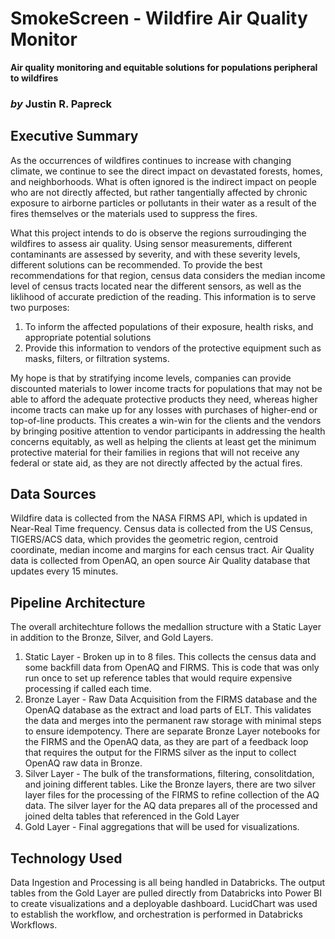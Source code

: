 # SmokeScreen - Wildfire Air Quality Monitor
**Air quality monitoring and equitable solutions for populations peripheral to wildfires**

### *by* Justin R. Papreck

## Executive Summary
As the occurrences of wildfires continues to increase with changing climate, we continue to see the direct impact on devastated forests, homes, and neighborhoods. What is often ignored is the indirect impact on people who are not directly affected, but rather tangentially affected by chronic exposure to airborne particles or pollutants in their water as a result of the fires themselves or the materials used to suppress the fires. 

What this project intends to do is observe the regions surroudinging the wildfires to assess air quality. Using sensor measurements, different contaminants are assessed by severity, and with these severity levels, different solutions can be recommended. To provide the best recommendations for that region, census data considers the median income level of census tracts located near the different sensors, as well as the liklihood of accurate prediction of the reading. This information is to serve two purposes: 

1. To inform the affected populations of their exposure, health risks, and appropriate potential solutions
2. Provide this information to vendors of the protective equipment such as masks, filters, or filtration systems. 

My hope is that by stratifying income levels, companies can provide discounted materials to lower income tracts for populations that may not be able to afford the adequate protective products they need, whereas higher income tracts can make up for any losses with purchases of higher-end or top-of-line products. This creates a win-win for the clients and the vendors by bringing positive attention to vendor participants in addressing the health concerns equitably, as well as helping the clients at least get the minimum protective material for their families in regions that will not receive any federal or state aid, as they are not directly affected by the actual fires. 

## Data Sources
Wildfire data is collected from the NASA FIRMS API, which is updated in Near-Real Time frequency. 
Census data is collected from the US Census, TIGERS/ACS data, which provides the geometric region, centroid coordinate, median income and margins for each census tract. 
Air Quality data is collected from OpenAQ, an open source Air Quality database that updates every 15 minutes. 

## Pipeline Architecture
The overall architechture follows the medallion structure with a Static Layer in addition to the Bronze, Silver, and Gold Layers. 
1. Static Layer - Broken up in to 8 files. This collects the census data and some backfill data from OpenAQ and FIRMS. This is code that was only run once to set up reference tables that would require expensive processing if called each time. 
2. Bronze Layer - Raw Data Acquisition from the FIRMS database and the OpenAQ database as the extract and load parts of ELT. This validates the data and merges into the permanent raw storage with minimal steps to ensure idempotency. There are separate Bronze Layer notebooks for the FIRMS and the OpenAQ data, as they are part of a feedback loop that requires the output for the FIRMS silver as the input to collect OpenAQ raw data in Bronze.
3. Silver Layer - The bulk of the transformations, filtering, consolitdation, and joining different tables. Like the Bronze layers, there are two silver layer files for the processing of the FIRMS to refine collection of the AQ data. The silver layer for the AQ data prepares all of the processed and joined delta tables that referenced in the Gold Layer
4. Gold Layer - Final aggregations that will be used for visualizations.

## Technology Used
Data Ingestion and Processing is all being handled in Databricks. The output tables from the Gold Layer are pulled directly from Databricks into Power BI to create visualizations and a deployable dashboard. LucidChart was used to establish the workflow, and orchestration is performed in Databricks Workflows. 